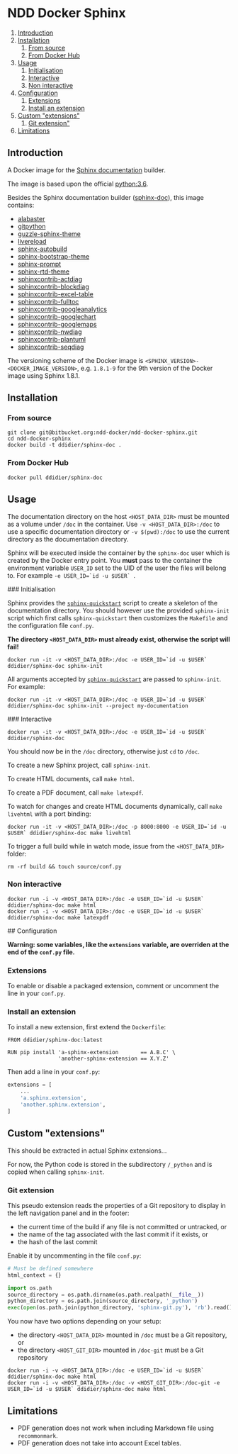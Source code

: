 # NDD Docker Sphinx

1. [Introduction](#markdown-header-introduction)
1. [Installation](#markdown-header-installation)
    1. [From source](#markdown-header-from-source)
    1. [From Docker Hub](#markdown-header-from-docker-hub)
1. [Usage](#markdown-header-usage)
    1. [Initialisation](#markdown-header-initialisation)
    1. [Interactive](#markdown-header-interactive)
    1. [Non interactive](#markdown-header-non-interactive)
1. [Configuration](#markdown-header-configuration)
    1. [Extensions](#markdown-header-extensions)
    1. [Install an extension](#markdown-header-install-an-extension)
1. [Custom "extensions"](#custom-extensions)
    1. [Git extension"](#git-extension)
1. [Limitations](#markdown-header-limitations)



## Introduction

A Docker image for the [Sphinx documentation](http://sphinx-doc.org) builder.

The image is based upon the official [python:3.6](https://hub.docker.com/_/python/).

Besides the Sphinx documentation builder ([sphinx-doc](http://sphinx-doc.org)), this image contains:

- [alabaster](https://pypi.python.org/pypi/alabaster)
- [gitpython](https://pypi.python.org/pypi/gitpython)
- [guzzle-sphinx-theme](https://pypi.python.org/pypi/guzzle_sphinx_theme)
- [livereload](https://pypi.python.org/pypi/livereload)
- [sphinx-autobuild](https://pypi.org/project/sphinx-autobuild)
- [sphinx-bootstrap-theme](https://pypi.python.org/pypi/sphinx-bootstrap-theme)
- [sphinx-prompt](https://pypi.python.org/pypi/sphinx-prompt)
- [sphinx-rtd-theme](https://pypi.python.org/pypi/sphinx_rtd_theme)
- [sphinxcontrib-actdiag](https://pypi.python.org/pypi/sphinxcontrib-actdiag)
- [sphinxcontrib-blockdiag](https://pypi.python.org/pypi/sphinxcontrib-blockdiag)
- [sphinxcontrib-excel-table](https://pypi.python.org/pypi/sphinxcontrib-excel-table)
- [sphinxcontrib-fulltoc](https://pypi.org/project/sphinxcontrib-fulltoc)
- [sphinxcontrib-googleanalytics](https://pypi.python.org/pypi/sphinxcontrib-googleanalytics)
- [sphinxcontrib-googlechart](https://pypi.python.org/pypi/sphinxcontrib-googlechart)
- [sphinxcontrib-googlemaps](https://pypi.python.org/pypi/sphinxcontrib-googlemaps)
- [sphinxcontrib-nwdiag](https://pypi.python.org/pypi/sphinxcontrib-nwdiag)
- [sphinxcontrib-plantuml](https://pypi.python.org/pypi/sphinxcontrib-plantuml)
- [sphinxcontrib-seqdiag](https://pypi.python.org/pypi/sphinxcontrib-seqdiag)

The versioning scheme of the Docker image is `<SPHINX_VERSION>-<DOCKER_IMAGE_VERSION>`, e.g. `1.8.1-9` for the 9th version of the Docker image using Sphinx 1.8.1.



## Installation

### From source

```shell
git clone git@bitbucket.org:ndd-docker/ndd-docker-sphinx.git
cd ndd-docker-sphinx
docker build -t ddidier/sphinx-doc .
```

### From Docker Hub

```shell
docker pull ddidier/sphinx-doc
```



## Usage

The documentation directory on the host `<HOST_DATA_DIR>` must be mounted as a volume under `/doc` in the container. Use `-v <HOST_DATA_DIR>:/doc` to use a specific documentation directory or `-v $(pwd):/doc` to use the current directory as the documentation directory.

Sphinx will be executed inside the container by the `sphinx-doc` user which is created by the Docker entry point. You **must** pass to the container the environment variable `USER_ID` set to the UID of the user the files will belong to. For example ``-e USER_ID=`id -u $USER` ``.

### Initialisation

Sphinx provides the [`sphinx-quickstart`](http://sphinx-doc.org/invocation.html) script to create a skeleton of the documentation directory. You should however use the provided `sphinx-init` script which first calls `sphinx-quickstart` then customizes the `Makefile` and the configuration file `conf.py`.

**The directory `<HOST_DATA_DIR>` must already exist, otherwise the script will fail!**

```shell
docker run -it -v <HOST_DATA_DIR>:/doc -e USER_ID=`id -u $USER` ddidier/sphinx-doc sphinx-init
```

All arguments accepted by [`sphinx-quickstart`](http://sphinx-doc.org/invocation.html) are passed to `sphinx-init`. For example:

```shell
docker run -it -v <HOST_DATA_DIR>:/doc -e USER_ID=`id -u $USER` ddidier/sphinx-doc sphinx-init --project my-documentation
```

### Interactive

```shell
docker run -it -v <HOST_DATA_DIR>:/doc -e USER_ID=`id -u $USER` ddidier/sphinx-doc
```

You should now be in the `/doc` directory, otherwise just `cd` to `/doc`.

To create a new Sphinx project, call `sphinx-init`.

To create HTML documents, call `make html`.

To create a PDF document, call `make latexpdf`.

To watch for changes and create HTML documents dynamically, call `make livehtml` with a port binding:

```shell
docker run -it -v <HOST_DATA_DIR>:/doc -p 8000:8000 -e USER_ID=`id -u $USER` ddidier/sphinx-doc make livehtml
```

To trigger a full build while in watch mode, issue from the `<HOST_DATA_DIR>` folder:

```shell
rm -rf build && touch source/conf.py
```

### Non interactive

```shell
docker run -i -v <HOST_DATA_DIR>:/doc -e USER_ID=`id -u $USER` ddidier/sphinx-doc make html
docker run -i -v <HOST_DATA_DIR>:/doc -e USER_ID=`id -u $USER` ddidier/sphinx-doc make latexpdf
```



## Configuration

**Warning: some variables, like the `extensions` variable, are overriden at the end of the `conf.py` file.**

### Extensions

To enable or disable a packaged extension, comment or uncomment the line in your `conf.py`.

### Install an extension

To install a new extension, first extend the `Dockerfile`:

```docker
FROM ddidier/sphinx-doc:latest

RUN pip install 'a-sphinx-extension       == A.B.C' \
                'another-sphinx-extension == X.Y.Z'
```

Then add a line in your `conf.py`:

```python
extensions = [
    ...
    'a.sphinx.extension',
    'another.sphinx.extension',
]
```



## Custom "extensions"

This should be extracted in actual Sphinx extensions...

For now, the Python code is stored in the subdirectory `/_python` and is copied when calling `sphinx-init`.

### Git extension

This pseudo extension reads the properties of a Git repository to display in the left navigation panel and in the footer:

- the current time of the build if any file is not committed or untracked, or
- the name of the tag associated with the last commit if it exists, or
- the hash of the last commit

Enable it by uncommenting in the file `conf.py`:

```python
# Must be defined somewhere
html_context = {}

import os.path
source_directory = os.path.dirname(os.path.realpath(__file__))
python_directory = os.path.join(source_directory, '_python')
exec(open(os.path.join(python_directory, 'sphinx-git.py'), 'rb').read())
```

You now have two options depending on your setup:

- the directory `<HOST_DATA_DIR>` mounted in `/doc` must be a Git repository, or
- the directory `<HOST_GIT_DIR>` mounted in `/doc-git` must be a Git repository

```shell
docker run -i -v <HOST_DATA_DIR>:/doc -e USER_ID=`id -u $USER` ddidier/sphinx-doc make html
docker run -i -v <HOST_DATA_DIR>:/doc -v <HOST_GIT_DIR>:/doc-git -e USER_ID=`id -u $USER` ddidier/sphinx-doc make html
```



## Limitations

- PDF generation does not work when including Markdown file using `recommonmark`.
- PDF generation does not take into account Excel tables.
